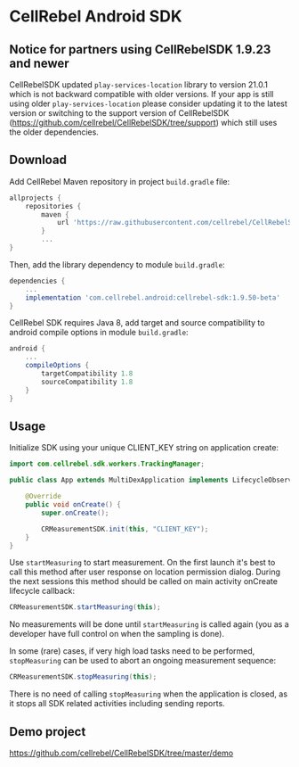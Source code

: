 # CellRebel Android SDK

## Notice for partners using CellRebelSDK 1.9.23 and newer

CellRebelSDK updated `play-services-location` library to version 21.0.1 which is not backward compatible with older versions. If your app is still using older `play-services-location` please consider updating it to the latest version or switching to the support version of CellRebelSDK (https://github.com/cellrebel/CellRebelSDK/tree/support) which still uses the older dependencies. 

## Download

Add CellRebel Maven repository in project `build.gradle` file:

```gradle
allprojects {
    repositories {
        maven {
            url 'https://raw.githubusercontent.com/cellrebel/CellRebelSDK/beta/releases'
        }
        ...
}
```

Then, add the library dependency to module `build.gradle`:
```gradle
dependencies {
    ...
    implementation 'com.cellrebel.android:cellrebel-sdk:1.9.50-beta'
}
```

CellRebel SDK requires Java 8, add target and source compatibility to android compile options in module `build.gradle`:
```gradle
android {
    ...
    compileOptions {
        targetCompatibility 1.8
        sourceCompatibility 1.8
    }
}
```

## Usage

Initialize SDK using your unique CLIENT_KEY string on application create:
```java
import com.cellrebel.sdk.workers.TrackingManager;

public class App extends MultiDexApplication implements LifecycleObserver {

	@Override
	public void onCreate() {
		super.onCreate();

        CRMeasurementSDK.init(this, "CLIENT_KEY");
	}
}
```

Use `startMeasuring` to start measurement. On the first launch it's best to call this method after user response on location permission dialog. During the next sessions this method should be called on main activity onCreate lifecycle callback:
```java
CRMeasurementSDK.startMeasuring(this);
```
No measurements will be done until `startMeasuring` is called again (you as a developer have full control on when the sampling is done).

In some (rare) cases, if very high load tasks need to be performed, `stopMeasuring` can be used to abort an ongoing measurement sequence:
```java
CRMeasurementSDK.stopMeasuring(this);
```
There is no need of calling `stopMeasuring` when the application is closed, as it stops all SDK related activities including sending reports. 

## Demo project
https://github.com/cellrebel/CellRebelSDK/tree/master/demo
